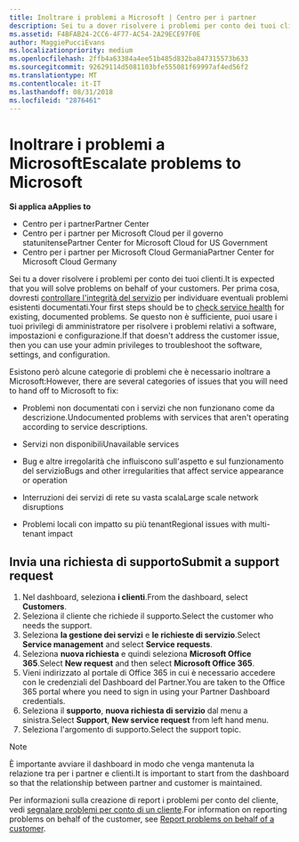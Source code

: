 ```yaml
---
title: Inoltrare i problemi a Microsoft | Centro per i partner
description: Sei tu a dover risolvere i problemi per conto dei tuoi clienti.
ms.assetid: F4BFAB24-2CC6-4F77-AC54-2A29ECE97F0E
author: MaggiePucciEvans
ms.localizationpriority: medium
ms.openlocfilehash: 2ffb4a63384a4ee51b485d832ba847315573b633
ms.sourcegitcommit: 92629114d5081103bfe555081f69997af4ed56f2
ms.translationtype: MT
ms.contentlocale: it-IT
ms.lasthandoff: 08/31/2018
ms.locfileid: "2876461"
---
```

# <a name="escalate-problems-to-microsoft"></a><span data-ttu-id="582ae-103">Inoltrare i problemi a Microsoft</span><span class="sxs-lookup"><span data-stu-id="582ae-103">Escalate problems to Microsoft</span></span>

**<span data-ttu-id="582ae-104">Si applica a</span><span class="sxs-lookup"><span data-stu-id="582ae-104">Applies to</span></span>**

-  <span data-ttu-id="582ae-105">Centro per i partner</span><span class="sxs-lookup"><span data-stu-id="582ae-105">Partner Center</span></span>
-  <span data-ttu-id="582ae-106">Centro per i partner per Microsoft Cloud per il governo statunitense</span><span class="sxs-lookup"><span data-stu-id="582ae-106">Partner Center for Microsoft Cloud for US Government</span></span>
-  <span data-ttu-id="582ae-107">Centro per i partner per Microsoft Cloud Germania</span><span class="sxs-lookup"><span data-stu-id="582ae-107">Partner Center for Microsoft Cloud Germany</span></span>

<span data-ttu-id="582ae-108">Sei tu a dover risolvere i problemi per conto dei tuoi clienti.</span><span class="sxs-lookup"><span data-stu-id="582ae-108">It is expected that you will solve problems on behalf of your customers.</span></span> <span data-ttu-id="582ae-109">Per prima cosa, dovresti [controllare l'integrità del servizio](check-service-health.md) per individuare eventuali problemi esistenti documentati.</span><span class="sxs-lookup"><span data-stu-id="582ae-109">Your first steps should be to [check service health](check-service-health.md) for existing, documented problems.</span></span> <span data-ttu-id="582ae-110">Se questo non è sufficiente, puoi usare i tuoi privilegi di amministratore per risolvere i problemi relativi a software, impostazioni e configurazione.</span><span class="sxs-lookup"><span data-stu-id="582ae-110">If that doesn't address the customer issue, then you can use your admin privileges to troubleshoot the software, settings, and configuration.</span></span>

<span data-ttu-id="582ae-111">Esistono però alcune categorie di problemi che è necessario inoltrare a Microsoft:</span><span class="sxs-lookup"><span data-stu-id="582ae-111">However, there are several categories of issues that you will need to hand off to Microsoft to fix:</span></span>

-   <span data-ttu-id="582ae-112">Problemi non documentati con i servizi che non funzionano come da descrizione.</span><span class="sxs-lookup"><span data-stu-id="582ae-112">Undocumented problems with services that aren't operating according to service descriptions.</span></span>

-   <span data-ttu-id="582ae-113">Servizi non disponibili</span><span class="sxs-lookup"><span data-stu-id="582ae-113">Unavailable services</span></span>

-   <span data-ttu-id="582ae-114">Bug e altre irregolarità che influiscono sull'aspetto e sul funzionamento del servizio</span><span class="sxs-lookup"><span data-stu-id="582ae-114">Bugs and other irregularities that affect service appearance or operation</span></span>

-   <span data-ttu-id="582ae-115">Interruzioni dei servizi di rete su vasta scala</span><span class="sxs-lookup"><span data-stu-id="582ae-115">Large scale network disruptions</span></span>

-   <span data-ttu-id="582ae-116">Problemi locali con impatto su più tenant</span><span class="sxs-lookup"><span data-stu-id="582ae-116">Regional issues with multi-tenant impact</span></span>

## <a name="submit-a-support-request"></a><span data-ttu-id="582ae-117">Invia una richiesta di supporto</span><span class="sxs-lookup"><span data-stu-id="582ae-117">Submit a support request</span></span>

1. <span data-ttu-id="582ae-118">Nel dashboard, seleziona **i clienti**.</span><span class="sxs-lookup"><span data-stu-id="582ae-118">From the dashboard, select **Customers**.</span></span>
2. <span data-ttu-id="582ae-119">Seleziona il cliente che richiede il supporto.</span><span class="sxs-lookup"><span data-stu-id="582ae-119">Select the customer who needs the support.</span></span>
3. <span data-ttu-id="582ae-120">Seleziona **la gestione dei servizi** e **le richieste di servizio**.</span><span class="sxs-lookup"><span data-stu-id="582ae-120">Select **Service management** and select **Service requests**.</span></span>
4. <span data-ttu-id="582ae-121">Seleziona **nuova richiesta** e quindi seleziona **Microsoft Office 365**.</span><span class="sxs-lookup"><span data-stu-id="582ae-121">Select **New request** and then select **Microsoft Office 365**.</span></span>
5. <span data-ttu-id="582ae-122">Vieni indirizzato al portale di Office 365 in cui è necessario accedere con le credenziali del Dashboard del Partner.</span><span class="sxs-lookup"><span data-stu-id="582ae-122">You are taken to the Office 365 portal where you need to sign in using your Partner Dashboard credentials.</span></span>
6. <span data-ttu-id="582ae-123">Seleziona il **supporto**, **nuova richiesta di servizio** dal menu a sinistra.</span><span class="sxs-lookup"><span data-stu-id="582ae-123">Select **Support**, **New service request** from left hand menu.</span></span>
7. <span data-ttu-id="582ae-124">Seleziona l'argomento di supporto.</span><span class="sxs-lookup"><span data-stu-id="582ae-124">Select the support topic.</span></span>

>[!NOTE]
><span data-ttu-id="582ae-125">È importante avviare il dashboard in modo che venga mantenuta la relazione tra per i partner e clienti.</span><span class="sxs-lookup"><span data-stu-id="582ae-125">It is important to start from the dashboard so that the relationship between partner and customer is maintained.</span></span> 


<span data-ttu-id="582ae-126">Per informazioni sulla creazione di report i problemi per conto del cliente, vedi [segnalare problemi per conto di un cliente](report-problems-on-behalf-of-a-customer.md).</span><span class="sxs-lookup"><span data-stu-id="582ae-126">For information on reporting problems on behalf of the customer, see [Report problems on behalf of a customer](report-problems-on-behalf-of-a-customer.md).</span></span>

 

 




